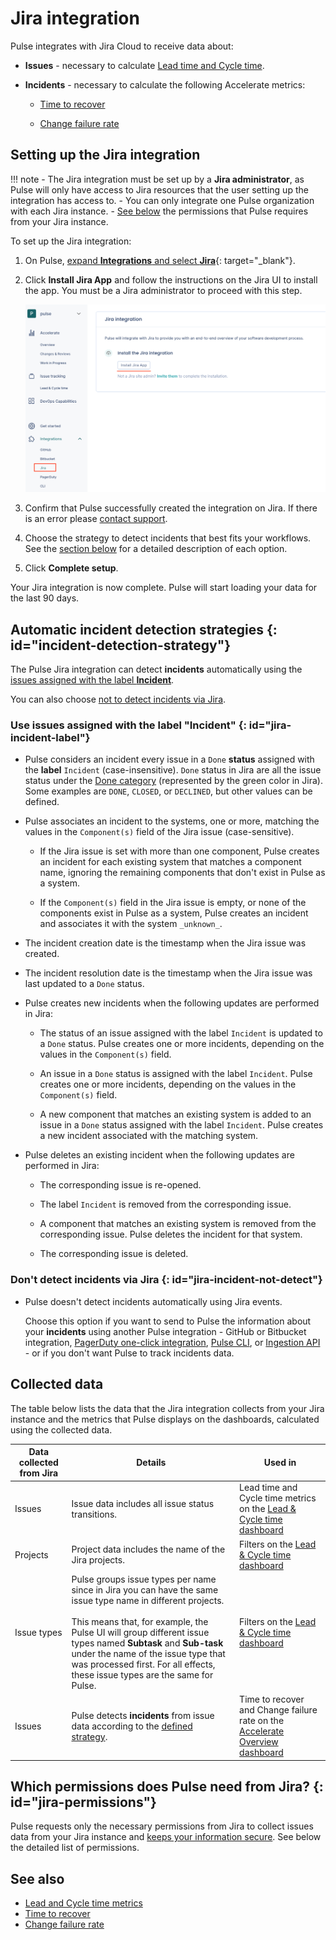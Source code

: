 # Jira integration

Pulse integrates with Jira Cloud to receive data about:

-   **Issues** - necessary to calculate [Lead time and Cycle time](../metrics/lead-cycle-time.md).

-   **Incidents** - necessary to calculate the following Accelerate metrics:

    -   [Time to recover](../metrics/accelerate.md#time-to-recover)

    -   [Change failure rate](../metrics/accelerate.md#change-failure-rate)

## Setting up the Jira integration

!!! note
    -   The Jira integration must be set up by a **Jira administrator**, as Pulse will only have access to Jira resources that the user setting up the integration has access to.
    -   You can only integrate one Pulse organization with each Jira instance.
    -   [See below](#jira-permissions) the permissions that Pulse requires from your Jira instance.

To set up the Jira integration:

1.  On Pulse, [expand **Integrations** and select **Jira**](https://app.pulse.codacy.com/integrations/jira){: target="_blank"}.

1.  Click **Install Jira App** and follow the instructions on the Jira UI to install the app. You must be a Jira administrator to proceed with this step.

    ![Installing the Pulse Jira app](images/jira-installing.png)

1.  Confirm that Pulse successfully created the integration on Jira. If there is an error please [contact support](mailto:pulsesupport@codacy.com).<!--TODO Add screenshot for successful installation-->

1.  Choose the strategy to detect incidents that best fits your workflows. See the [section below](#incident-detection-strategy) for a detailed description of each option.<!--TODO Add screenshot for incident strategy-->

1.  Click **Complete setup**.

Your Jira integration is now complete. Pulse will start loading your data for the last 90 days.

<!--TODO Add screenshot for setup ok-->

## Automatic incident detection strategies {: id="incident-detection-strategy"}

The Pulse Jira integration can detect **incidents** automatically using the [issues assigned with the label **Incident**](#jira-incident-label).

You can also choose [not to detect incidents via Jira](#jira-incident-not-detect).

### Use issues assigned with the label "Incident" {: id="jira-incident-label"}

-   Pulse considers an incident every issue in a `Done` **status** assigned with the **label** `Incident` (case-insensitive). `Done` status in Jira are all the issue status under the [Done category](https://support.atlassian.com/jira-work-management/docs/workflows-and-statuses-for-the-board/) (represented by the green color in Jira). Some examples are `DONE`, `CLOSED`, or `DECLINED`, but other values can be defined.

-   Pulse associates an incident to the systems, one or more, matching the values in the `Component(s)` field of the Jira issue (case-sensitive).

    -   If the Jira issue is set with more than one component, Pulse creates an incident for each existing system that matches a component name, ignoring the remaining components that don't exist in Pulse as a system.

    -   If the `Component(s)` field in the Jira issue is empty, or none of the components exist in Pulse as a system, Pulse creates an incident and associates it with the system `_unknown_`.

-   The incident creation date is the timestamp when the Jira issue was created.

-   The incident resolution date is the timestamp when the Jira issue was last updated to a `Done` status.

-   Pulse creates new incidents when the following updates are performed in Jira:

    -   The status of an issue assigned with the label `Incident` is updated to a `Done` status. Pulse creates one or more incidents, depending on the values in the `Component(s)` field.

    -   An issue in a `Done` status is assigned with the label `Incident`. Pulse creates one or more incidents, depending on the values in the `Component(s)` field.

    -   A new component that matches an existing system is added to an issue in a `Done` status assigned with the label `Incident`. Pulse creates a new incident associated with the matching system.

-   Pulse deletes an existing incident when the following updates are performed in Jira:

    -   The corresponding issue is re-opened.

    -   The label `Incident` is removed from the corresponding issue.

    -   A component that matches an existing system is removed from the corresponding issue. Pulse deletes the incident for that system.

    -   The corresponding issue is deleted.

### Don't detect incidents via Jira {: id="jira-incident-not-detect"}

-   Pulse doesn't detect incidents automatically using Jira events.

    Choose this option if you want to send to Pulse the information about your **incidents** using another Pulse integration - GitHub or Bitbucket integration, [PagerDuty one-click integration](pagerduty-integration.md), [Pulse CLI](../cli/cli.md), or [Ingestion API](https://ingestion.pulse.codacy.com/v1/api-docs) - or if you don't want Pulse to track incidents data.

## Collected data

The table below lists the data that the Jira integration collects from your Jira instance and the metrics that Pulse displays on the dashboards, calculated using the collected data.

<table>
<thead>
<tr>
<th><strong>Data collected from Jira</strong></th>
<th><strong>Details</strong></th>
<th><strong>Used in</strong></th>
</tr>
</thead>
<tbody>
    <tr>
        <td>Issues</td>
        <td>
            Issue data includes all issue status transitions.
        </td>
        <td>Lead time and Cycle time metrics on the <a href="../../metrics/lead-cycle-time/">Lead & Cycle time dashboard</a></td>
    </tr>
    <tr>
        <td>Projects</td>
        <td>
            Project data includes the name of the Jira projects.
        </td>
        <td>Filters on the <a href="../../metrics/lead-cycle-time/">Lead & Cycle time dashboard</a></td>
    </tr>
    <tr>
        <td>Issue types</td>
        <td>
            Pulse groups issue types per name since in Jira you can have the same issue type name in different projects.<br/><br/>
            This means that, for example, the Pulse UI will group different issue types named <strong>Subtask</strong> and <strong>Sub-task</strong> under the name of the issue type that was processed first. For all effects, these issue types are the same for Pulse.
        </td>
        <td>Filters on the <a href="../../metrics/lead-cycle-time/">Lead & Cycle time dashboard</a></td>
    </tr>
    <tr>
        <td>Issues</td>
        <td>
            Pulse detects <strong>incidents</strong> from issue data according to the <a href="#incident-detection-strategy">defined strategy</a>.
        </td>
        <td>Time to recover and Change failure rate on the <a href="../../metrics/accelerate/">Accelerate Overview dashboard</a></td>
    </tr>
</table>

## Which permissions does Pulse need from Jira? {: id="jira-permissions"}

Pulse requests only the necessary permissions from Jira to collect issues data from your Jira instance and [keeps your information secure](https://security.codacy.com/). See below the detailed list of permissions.

<!--TODO Add permissions table-->

## See also

-   [Lead and Cycle time metrics](../metrics/lead-cycle-time.md)
-   [Time to recover](../metrics/accelerate.md#time-to-recover)
-   [Change failure rate](../metrics/accelerate.md#change-failure-rate)
